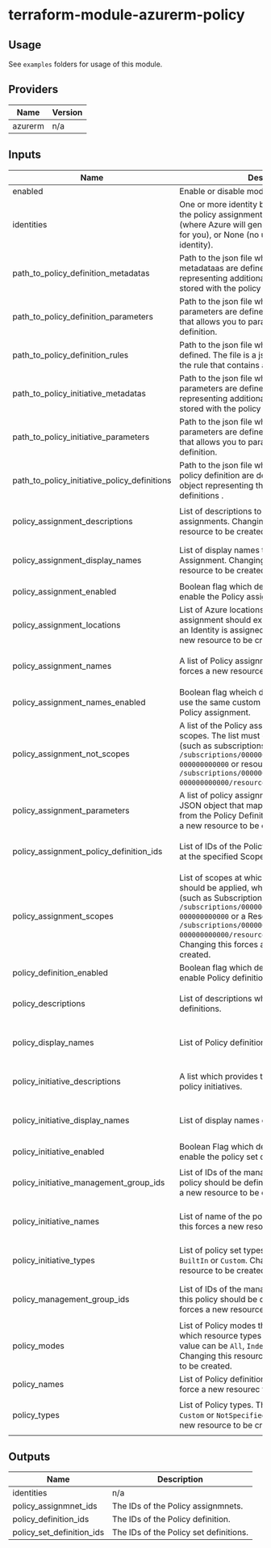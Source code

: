 # terraform-module-azurerm-policy

## Usage
See `examples` folders for usage of this module.

<!-- BEGINNING OF PRE-COMMIT-TERRAFORM DOCS HOOK -->
## Providers

| Name | Version |
|------|---------|
| azurerm | n/a |

## Inputs

| Name | Description | Type | Default | Required |
|------|-------------|------|---------|:-----:|
| enabled | Enable or disable modul | `bool` | `true` | no |
| identities | One or more identity blocks. Possible values for the policy assignment types are `SystemAssigned` (where Azure will generate a service principal for you), or None (no use of a managed service identity). | `list(list(object({ policy_assignment_types = list(string) })))` | <pre>[<br>  []<br>]</pre> | no |
| path\_to\_policy\_definition\_metadatas | Path to the json file where the policy metadataas are defined. The file a json object representing additional metadata that should be stored with the policy definition. | `string` | `""` | no |
| path\_to\_policy\_definition\_parameters | Path to the json file where the policy parameters are defined. The file is a json object that allows you to parameterize your policy definition. | `string` | `""` | no |
| path\_to\_policy\_definition\_rules | Path to the json file where the policy rule are defined. The file is a json object representing the rule that contains an if and a then block. | `string` | `""` | no |
| path\_to\_policy\_initiative\_metadatas | Path to the json file where the policy initiatives parameters are defined. The file is a json object representing additional metadata that should be stored with the policy definition. | `string` | `""` | no |
| path\_to\_policy\_initiative\_parameters | Path to the json file where the policy initiative parameters are defined. The file is a json object that allows you to parameterize your policy definition. | `string` | `""` | no |
| path\_to\_policy\_initiative\_policy\_definitions | Path to the json file where the policy initiative policy definition are defined. This is a json object representing the bundled policy definitions . | `string` | `""` | no |
| policy\_assignment\_descriptions | List of descriptions to use for the  Policy assignments. Changing this force a new resource to be created. | `list(string)` | <pre>[<br>  ""<br>]</pre> | no |
| policy\_assignment\_display\_names | List of display names to use for this Policy Assignment. Changing this forces a new resource to be created. | `list(string)` | <pre>[<br>  ""<br>]</pre> | no |
| policy\_assignment\_enabled | Boolean flag which describes whether or not to enable the Policy assignment. | `bool` | `false` | no |
| policy\_assignment\_locations | List of Azure locations where this policy assignment should exist. This is required when an Identity is assigned. Changing this forces a new resource to be created. | `list(string)` | <pre>[<br>  ""<br>]</pre> | no |
| policy\_assignment\_names | A list of Policy assignment names.Changing this forces a new resource to be created. | `list(string)` | <pre>[<br>  ""<br>]</pre> | no |
| policy\_assignment\_names\_enabled | Boolean flag wheich describes whether or not use the same custom Policy definition names in Policy assignment. | `bool` | `false` | no |
| policy\_assignment\_not\_scopes | A list of the Policy assignment's excluded scopes. The list must contain resource IDs (such as subscriptions e.g. `/subscriptions/00000000-0000-0000-000000000000` or resource groups e.g. `/subscriptions/00000000-0000-0000-000000000000/resourceGroups/myResourceGroup`). | `list(list(string))` | <pre>[<br>  [<br>    ""<br>  ]<br>]</pre> | no |
| policy\_assignment\_parameters | A list of policy assignment parameters. This is a JSON object that maps to the Parameters field from the Policy Definition. Changing this forces a new resource to be created. | `list(string)` | <pre>[<br>  ""<br>]</pre> | no |
| policy\_assignment\_policy\_definition\_ids | List of  IDs of the Policy Definition to be applied at the specified Scope | `list(string)` | <pre>[<br>  ""<br>]</pre> | no |
| policy\_assignment\_scopes | List of scopes at which the Policy Assignment should be applied, which must be a Resource ID (such as Subscription e.g. `/subscriptions/00000000-0000-0000-000000000000` or a Resource Group e.g. `/subscriptions/00000000-0000-0000-000000000000/resourceGroups/myResourceGroup`). Changing this forces a new resource to be created. | `list(string)` | <pre>[<br>  ""<br>]</pre> | no |
| policy\_definition\_enabled | Boolean flag which describes whether or not to enable Policy definition. | `bool` | `false` | no |
| policy\_descriptions | List of descriptions which define the Policy definitions. | `list(string)` | <pre>[<br>  ""<br>]</pre> | no |
| policy\_display\_names | List of Policy definition display names. | `list(string)` | <pre>[<br>  ""<br>]</pre> | no |
| policy\_initiative\_descriptions | A list which provides the decriptions for the policy initiatives. | `list(string)` | <pre>[<br>  ""<br>]</pre> | no |
| policy\_initiative\_display\_names | List of display names of the policy initiatives. | `list(string)` | <pre>[<br>  ""<br>]</pre> | no |
| policy\_initiative\_enabled | Boolean Flag which decribe whether or not enable the policy set definition. | `bool` | `false` | no |
| policy\_initiative\_management\_group\_ids | List of IDs of the management group where this policy should be defined. Changing this forces a new resource to be created. | `list(string)` | <pre>[<br>  ""<br>]</pre> | no |
| policy\_initiative\_names | List of name of the policy initiatives. Changing this forces a new resource to be created. | `list(string)` | <pre>[<br>  ""<br>]</pre> | no |
| policy\_initiative\_types | List of policy set types. Possible values are `BuiltIn` or `Custom`. Changing this forces a new resource to be created. | `list(string)` | <pre>[<br>  ""<br>]</pre> | no |
| policy\_management\_group\_ids | List of IDs of the management groups where this policy should be defined. Changing this forces a new resource to be created. | `list(string)` | <pre>[<br>  ""<br>]</pre> | no |
| policy\_modes | List of Policy modes that allows us to specify which resource types will be evaluated. The value can be `All`, `Indexed` or `NotSpecified`. Changing this resource forces a new resource to be created. | `list(string)` | <pre>[<br>  ""<br>]</pre> | no |
| policy\_names | List of Policy definition names. Changing this force a new resourec to be created. | `list(string)` | `[]` | no |
| policy\_types | List of Policy types. The value can be `BuiltIn`, `Custom` or `NotSpecified`. Changing this forces a new resource to be created. | `list(string)` | <pre>[<br>  ""<br>]</pre> | no |

## Outputs

| Name | Description |
|------|-------------|
| identities | n/a |
| policy\_assignmnet\_ids | The IDs of the Policy assignmnets. |
| policy\_definition\_ids | The IDs of the Policy definition. |
| policy\_set\_definition\_ids | The IDs of the Policy set definitions. |

<!-- END OF PRE-COMMIT-TERRAFORM DOCS HOOK -->
